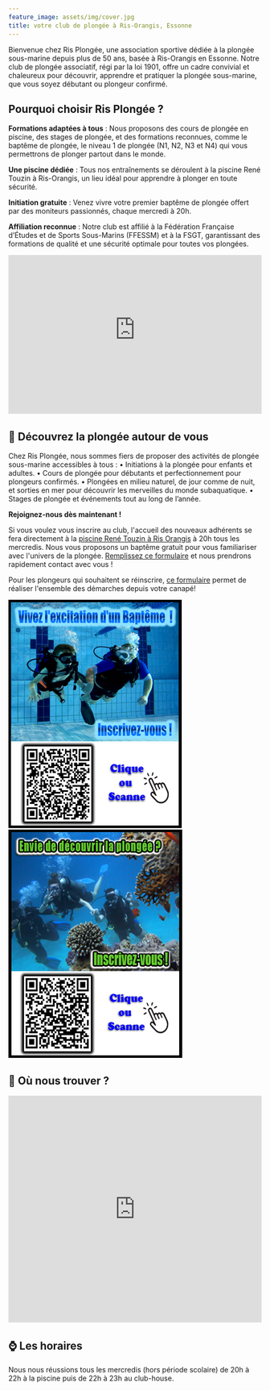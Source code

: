 ```yaml
---
feature_image: assets/img/cover.jpg
title: votre club de plongée à Ris-Orangis, Essonne
---
```


Bienvenue chez Ris Plongée, une association sportive dédiée à la plongée sous-marine depuis plus de 50 ans, basée à Ris-Orangis en Essonne. Notre club de plongée associatif, régi par la loi 1901, offre un cadre convivial et chaleureux pour découvrir, apprendre et pratiquer la plongée sous-marine, que vous soyez débutant ou plongeur confirmé.

## Pourquoi choisir Ris Plongée ?

**Formations adaptées à tous** : Nous proposons des cours de plongée en piscine, des stages de plongée, et des formations reconnues, comme le baptême de plongée, le niveau 1 de plongée (N1, N2, N3 et N4) qui vous permettrons de plonger partout dans le monde.

**Une piscine dédiée** : Tous nos entraînements se déroulent à la piscine René Touzin à Ris-Orangis, un lieu idéal pour apprendre à plonger en toute sécurité.

**Initiation gratuite** : Venez vivre votre premier baptême de plongée offert par des moniteurs passionnés, chaque mercredi à 20h.

**Affiliation reconnue** : Notre club est affilié à la Fédération Française d’Études et de Sports Sous-Marins (FFESSM) et à la FSGT, garantissant des formations de qualité et une sécurité optimale pour toutes vos plongées.

<iframe width="100%" height="315" src="https://www.youtube-nocookie.com/embed/ViFbT586rKo?si=YQE3OTwA-yV3u_Qs" title="YouTube video player" frameborder="0" allow="accelerometer; autoplay; clipboard-write; encrypted-media; gyroscope; picture-in-picture; web-share" referrerpolicy="strict-origin-when-cross-origin" allowfullscreen></iframe>

## 🤿 Découvrez la plongée autour de vous

Chez Ris Plongée, nous sommes fiers de proposer des activités de plongée sous-marine accessibles à tous :
	•	Initiations à la plongée pour enfants et adultes.
	•	Cours de plongée pour débutants et perfectionnement pour plongeurs confirmés.
	•	Plongées en milieu naturel, de jour comme de nuit, et sorties en mer pour découvrir les merveilles du monde subaquatique.
	•	Stages de plongée et événements tout au long de l’année.

**Rejoignez-nous dès maintenant !**

Si vous voulez vous inscrire au club, l'accueil des nouveaux adhérents se fera directement à la [piscine René Touzin à Ris Orangis](https://www.grandparissud.fr/equipement/piscine-rene-touzin/) à 20h tous les mercredis. Nous vous proposons un baptême gratuit pour vous familiariser avec l'univers de la plongée. [Remplissez ce formulaire](https://www.helloasso.com/associations/asrp-ris-plongee/evenements/bapteme-de-plongee-2024-2025) et nous prendrons rapidement contact avec vous !

Pour les plongeurs qui souhaitent se réinscrire, [ce formulaire](https://www.helloasso.com/associations/asrp-ris-plongee/adhesions/adhesion-2024-2025) permet de réaliser l'ensemble des démarches depuis votre canapé!

<div>
    <a href='https://www.helloasso.com/associations/asrp-ris-plongee/evenements/bapteme-de-plongee-2024-2025'>
        <img src='assets/img/baptism.png' alt ='bapteme de plongee' />
    </a>
    <a href='https://www.helloasso.com/associations/asrp-ris-plongee/adhesions/adhesion-2024-2025'>
        <img src='assets/img/subscribe.png' alt='inscription à Ris Plongée' />
    </a>
</div>

## 📍 Où nous trouver ?

<iframe src="https://www.google.com/maps/embed?pb=!1m18!1m12!1m3!1d2636.0568518646915!2d2.4038455000000054!3d48.64702759999999!2m3!1f0!2f0!3f0!3m2!1i1024!2i768!4f13.1!3m3!1m2!1s0x47e5de51fefb2771%3A0x661f191049530983!2sPiscine%20Ren%C3%A9%20Touzin!5e0!3m2!1sfr!2sfr!4v1728819874096!5m2!1sfr!2sfr" width="100%" height="450px" style="border:0;" allowfullscreen="" loading="lazy" referrerpolicy="no-referrer-when-downgrade"></iframe>

## ⌚️ Les horaires

Nous nous réussions tous les mercredis (hors période scolaire) de 20h à 22h à la piscine puis de 22h à 23h au club-house.
